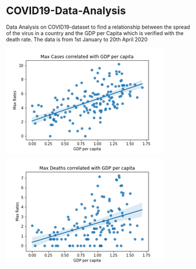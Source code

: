 # COVID19-Data-Analysis


Data Analysis on COVID19-dataset to find a  relationship between the spread of the virus in a country and the GDP per Capita which is verified with the death rate.
The data is from 1st January to 20th April 2020

![Max_Cases_VS_GDP](https://github.com/AdityaJ7/COVID19-Data-Analysis/blob/master/Max_Cases_Vs_%20GDP.png)


![MaX_Deaths_VS_GDP](https://github.com/AdityaJ7/COVID19-Data-Analysis/blob/master/Max_Deaths_VS_GDP.png)
